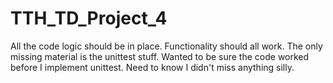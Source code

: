 # TTH_TD_Project_4

All the code logic should be in place. Functionality should all work. 
The only missing material is the unittest stuff. 
Wanted to be sure the code worked before I implement unittest. 
Need to know I didn't miss anything silly.
